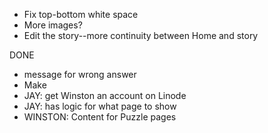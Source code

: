 - Fix top-bottom white space
- More images?
- Edit the story--more continuity between Home and story

DONE
- message for wrong answer
- Make <Tutorial>
- JAY: get Winston an account on Linode
- JAY: <App> has logic for what page to show
- WINSTON: Content for Puzzle pages
